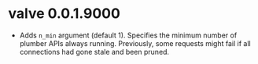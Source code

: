 # valve 0.0.1.9000

* Adds `n_min` argument (default 1). Specifies the minimum number of plumber APIs always running. Previously, some requests might fail if all connections had gone stale and been pruned. 

